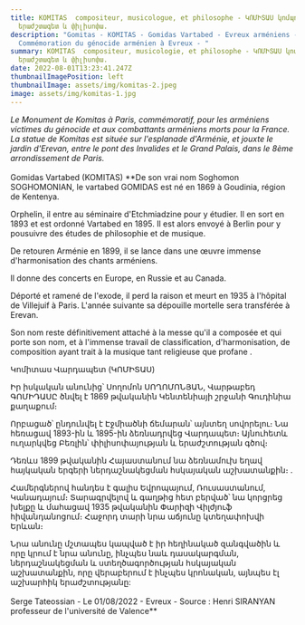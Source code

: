 ```yaml
---
title: KOMITAS  compositeur, musicologue, et philosophe - ԿՈՄԻՏԱՍ կոմպոզիտոր,
  երաժշտագետ և փիլիսոփա.
description: "Gomitas - KOMITAS - Gomidas Vartabed - Evreux arméniens -
  Commémoration du génocide arménien à Evreux - "
summary: KOMITAS  compositeur, musicologie, et philosophe - ԿՈՄԻՏԱՍ կոմպոզիտոր,
  երաժշտագետ և փիլիսոփա.
date: 2022-08-01T13:23:41.247Z
thumbnailImagePosition: left
thumbnailImage: assets/img/komitas-2.jpeg
image: assets/img/komitas-1.jpg
---
```

*Le Monument de Komitas à Paris, commémoratif, pour les arméniens victimes du génocide et aux combattants arméniens morts pour la France. La statue de Komitas  est située sur l'esplanade d'Arménie, et jouxte le jardin d'Erevan, entre le pont des Invalides et le Grand Palais, dans le 8ème arrondissement de Paris.* \
\
Gomidas Vartabed (KOMITAS)
\*\*De son vrai nom Soghomon SOGHOMONIAN, le vartabed GOMIDAS est né en 1869 à Goudinia, région de Kentenya. 

Orphelin, il entre au séminaire d'Etchmiadzine pour y étudier. Il en sort en 1893 et est ordonné Vartabed en 1895. Il est alors envoyé à Berlin pour y pousuivre des études de philosophie et de musique. 

De retouren Arménie en 1899, il se lance dans une œuvre immense d'harmonisation des chants arméniens. 

Il donne des concerts en Europe, en Russie et au Canada.

Déporté et ramené de l'exode, il perd la raison et meurt en 1935 à l'hôpital de Villejuif à Paris. L'année suivante sa dépouille mortelle sera transférée à Erevan. 

Son nom reste définitivement attaché à la messe qu'il a composée et qui porte son nom, et à l'immense travail de classification, d'harmonisation, de composition ayant trait à la musique tant religieuse que profane . 

Կոմիտաս Վարդապետ (ԿՈՄԻՏԱՍ)

Իր իսկական անունից՝ Սողոմոն ՍՈՂՈՄՈՆՅԱՆ, Վարթաբեդ ԳՈՄԻԴԱՍԸ ծնվել է 1869 թվականին Կենտենիայի շրջանի Գուդինիա քաղաքում։

Որբացած՝ ընդունվել է Էջմիածնի ճեմարան՝ այնտեղ սովորելու։ Նա հեռացավ 1893-ին և 1895-ին ձեռնադրվեց Վարդապետ։ Այնուհետև ուղարկվեց Բեռլին՝ փիլիսոփայության և երաժշտության գծով։

Դեռևս 1899 թվականին Հայաստանում նա ձեռնամուխ եղավ հայկական երգերի ներդաշնակեցման հսկայական աշխատանքին։ .

Համերգներով հանդես է գալիս Եվրոպայում, Ռուսաստանում, Կանադայում։
Տարագրվելով և գաղթից հետ բերված՝ նա կորցրեց խելքը և մահացավ 1935 թվականին Փարիզի Վիլժյուֆ հիվանդանոցում։ Հաջորդ տարի նրա աճյունը կտեղափոխվի Երևան։

Նրա անունը մշտապես կապված է իր հեղինակած զանգվածին և որը կրում է նրա անունը, ինչպես նաև դասակարգման, ներդաշնակեցման և ստեղծագործության հսկայական աշխատանքին, որը վերաբերում է ինչպես կրոնական, այնպես էլ աշխարհիկ երաժշտությանը:\
\
Serge Tateossian - Le 01/08/2022 - Evreux - Source : Henri SIRANYAN professeur de l'université de Valence\*\*